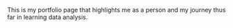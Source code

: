 This is my portfolio page that highlights me as a person and my journey thus far in learning data analysis.
